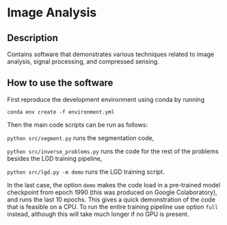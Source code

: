 # Image Analysis

## Description

Contains software that demonstrates various techniques related to image analysis, signal processing, and compressed sensing.

## How to use the software

First reproduce the development environment using conda by running

`conda env create -f environment.yml`

Then the main code scripts can be run as follows:

`python src/segment.py` runs the segmentation code,

`python src/inverse_problems.py` runs the code for the rest of the problems besides the LGD training pipeline,

`python src/lgd.py -m demo` runs the LGD training script.

In the last case, the option `demo` makes the code load in a pre-trained model checkpoint from epoch 1990 (this was produced on Google Colaboratory),
and runs the last 10 epochs.
This gives a quick demonstration of the code that is feasible on a CPU.
To run the entire training pipeline use option `full` instead,
although this will take much longer if no GPU is present.

